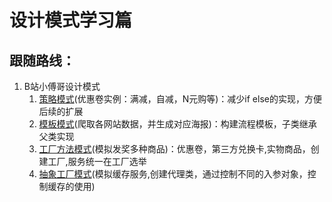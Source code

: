 # 设计模式学习篇

## 跟随路线：
1. B站小傅哥设计模式
   1. [策略模式](https://github.com/xbhog/DesignPatternsStudy/tree/master/src/main/java/combatCode/%E7%AD%96%E7%95%A5%E6%A8%A1%E5%BC%8F/design)(优惠卷实例：满减，自减，N元购等)：减少if else的实现，方便后续的扩展
   2. [模板模式](https://github.com/xbhog/DesignPatternsStudy/tree/master/src/main/java/combatCode/%E6%A8%A1%E6%9D%BF%E6%A8%A1%E5%BC%8F/design)(爬取各网站数据，并生成对应海报)：构建流程模板，子类继承父类实现
   3. [工厂方法模式](https://github.com/xbhog/DesignPatternsStudy/tree/master/src/main/java/combatCode/%E5%B7%A5%E5%8E%82%E6%A8%A1%E5%BC%8F/design)(模拟发奖多种商品)：优惠卷，第三方兑换卡,实物商品，创建工厂,服务统一在工厂选举
   4. [抽象工厂模式](https://github.com/xbhog/DesignPatternsStudy/tree/master/src/main/java/combatCode/%E6%8A%BD%E8%B1%A1%E5%B7%A5%E5%8E%82%E6%A8%A1%E5%BC%8F/design)(模拟缓存服务,创建代理类，通过控制不同的入参对象，控制缓存的使用)

